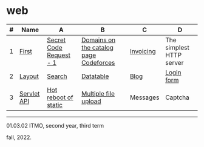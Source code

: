 # web

#|Name|A|B|C|D
---|---|---|---|---|---
1|[First](https://github.com/maladetska/web-2022/blob/main/First/tasks1.pdf)|[Secret Code Request - 1](https://github.com/maladetska/web-2022/tree/main/First/A)|[Domains on the catalog page Codeforces](https://github.com/maladetska/web-2022/tree/main/First/B)|[Invoicing](https://github.com/maladetska/web-2022/tree/main/First/C)|The simplest HTTP server
2|[Layout](https://github.com/maladetska/web-2022/blob/main/Layout/tasks2.pdf)|[Search](https://github.com/maladetska/web-2022/blob/main/Layout/_layout/index1.html)|[Datatable](https://github.com/maladetska/web-2022/blob/main/Layout/_layout/index2.html)|[Blog](https://github.com/maladetska/web-2022/blob/main/Layout/_layout/index3.html)|[Login form](https://github.com/maladetska/web-2022/blob/main/Layout/_layout/index4.html)
3|[Servlet API](https://github.com/maladetska/web/blob/main/Servlet%20API/tasks3.pdf)|[Hot reboot of static](https://github.com/maladetska/web/blob/main/Servlet%20API/src/main/java/ru/itmo/wp/servlet/StaticServlet.java)|[Multiple file upload](https://github.com/maladetska/web/blob/main/Servlet%20API/src/main/java/ru/itmo/wp/servlet/StaticServlet.java)|Messages|Captcha

------
01.03.02 ITMO, second year, third term

fall, 2022.
